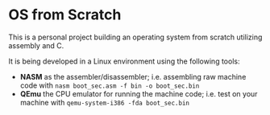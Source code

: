 OS from Scratch
===

This is a personal project building an operating system from scratch utilizing assembly and C.

It is being developed in a Linux environment using the following tools:
- **NASM** as the assembler/disassembler; i.e. assembling raw machine code with `nasm boot_sec.asm -f bin -o boot_sec.bin`
- **QEmu** the CPU emulator for running the machine code; i.e. test on your machine with `qemu-system-i386 -fda boot_sec.bin`
